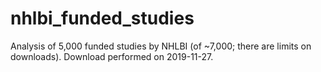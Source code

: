 # nhlbi_funded_studies
Analysis of 5,000 funded studies by NHLBI (of ~7,000; there are limits on downloads). Download performed on 2019-11-27.
